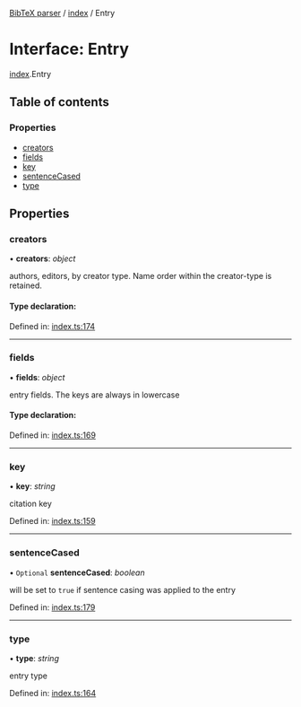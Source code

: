 [BibTeX parser](../README.md) / [index](../modules/index.md) / Entry

# Interface: Entry

[index](../modules/index.md).Entry

## Table of contents

### Properties

- [creators](index.entry.md#creators)
- [fields](index.entry.md#fields)
- [key](index.entry.md#key)
- [sentenceCased](index.entry.md#sentencecased)
- [type](index.entry.md#type)

## Properties

### creators

• **creators**: *object*

authors, editors, by creator type. Name order within the creator-type is retained.

#### Type declaration:

Defined in: [index.ts:174](https://github.com/retorquere/bibtex-parser/blob/master/index.ts#L174)

___

### fields

• **fields**: *object*

entry fields. The keys are always in lowercase

#### Type declaration:

Defined in: [index.ts:169](https://github.com/retorquere/bibtex-parser/blob/master/index.ts#L169)

___

### key

• **key**: *string*

citation key

Defined in: [index.ts:159](https://github.com/retorquere/bibtex-parser/blob/master/index.ts#L159)

___

### sentenceCased

• `Optional` **sentenceCased**: *boolean*

will be set to `true` if sentence casing was applied to the entry

Defined in: [index.ts:179](https://github.com/retorquere/bibtex-parser/blob/master/index.ts#L179)

___

### type

• **type**: *string*

entry type

Defined in: [index.ts:164](https://github.com/retorquere/bibtex-parser/blob/master/index.ts#L164)
